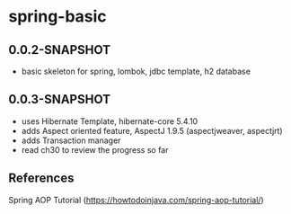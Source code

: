 # spring-basic
## 0.0.2-SNAPSHOT
- basic skeleton for spring, lombok, jdbc template, h2 database

## 0.0.3-SNAPSHOT
- uses Hibernate Template, hibernate-core 5.4.10
- adds Aspect oriented feature, AspectJ 1.9.5 (aspectjweaver, aspectjrt)
- adds Transaction manager
- read ch30 to review the progress so far

## References
Spring AOP Tutorial (https://howtodoinjava.com/spring-aop-tutorial/)
